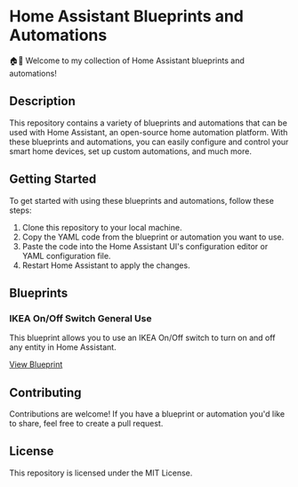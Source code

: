 # Home Assistant Blueprints and Automations

🏠🔌 Welcome to my collection of Home Assistant blueprints and automations!

## Description

This repository contains a variety of blueprints and automations that can be used with Home Assistant, an open-source home automation platform. With these blueprints and automations, you can easily configure and control your smart home devices, set up custom automations, and much more.

## Getting Started

To get started with using these blueprints and automations, follow these steps:

1. Clone this repository to your local machine.
2. Copy the YAML code from the blueprint or automation you want to use.
3. Paste the code into the Home Assistant UI's configuration editor or YAML configuration file.
4. Restart Home Assistant to apply the changes.

## Blueprints

### IKEA On/Off Switch General Use

This blueprint allows you to use an IKEA On/Off switch to turn on and off any entity in Home Assistant.

[View Blueprint](blueprints/ikea/Ikea-on-off-switch-general-use.yaml)

## Contributing

Contributions are welcome! If you have a blueprint or automation you'd like to share, feel free to create a pull request.

## License

This repository is licensed under the MIT License.
